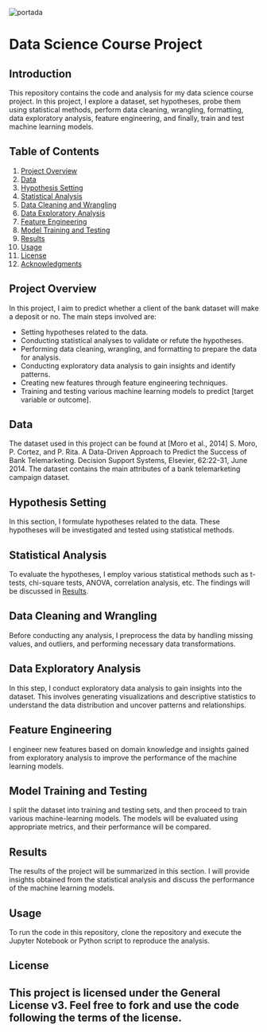 ![portada](https://github.com/Faabrisgro/data_science_final/assets/117785876/672ba56b-7197-4ea7-b9ab-d4a6fc6a0add)

# Data Science Course Project

## Introduction
This repository contains the code and analysis for my data science course project. In this project, I explore a dataset, set hypotheses, probe them using statistical methods, perform data cleaning, wrangling, formatting, data exploratory analysis, feature engineering, and finally, train and test machine learning models.

## Table of Contents
1. [Project Overview](#project-overview)
2. [Data](#data)
3. [Hypothesis Setting](#hypothesis-setting)
4. [Statistical Analysis](#statistical-analysis)
5. [Data Cleaning and Wrangling](#data-cleaning-and-wrangling)
6. [Data Exploratory Analysis](#data-exploratory-analysis)
7. [Feature Engineering](#feature-engineering)
8. [Model Training and Testing](#model-training-and-testing)
9. [Results](#results)
10. [Usage](#usage)
11. [License](#license)
12. [Acknowledgments](#acknowledgments)

## Project Overview
In this project, I aim to predict whether a client of the bank dataset will make a deposit or no. The main steps involved are:

- Setting hypotheses related to the data.
- Conducting statistical analyses to validate or refute the hypotheses.
- Performing data cleaning, wrangling, and formatting to prepare the data for analysis.
- Conducting exploratory data analysis to gain insights and identify patterns.
- Creating new features through feature engineering techniques.
- Training and testing various machine learning models to predict [target variable or outcome].

## Data
The dataset used in this project can be found at [Moro et al., 2014] S. Moro, P. Cortez, and P. Rita. A Data-Driven Approach to Predict the Success of Bank Telemarketing. Decision Support Systems, Elsevier, 62:22-31, June 2014. The dataset contains the main attributes of a bank telemarketing campaign dataset.

## Hypothesis Setting
In this section, I formulate hypotheses related to the data. These hypotheses will be investigated and tested using statistical methods.

## Statistical Analysis
To evaluate the hypotheses, I employ various statistical methods such as t-tests, chi-square tests, ANOVA, correlation analysis, etc. The findings will be discussed in [Results](#results).

## Data Cleaning and Wrangling
Before conducting any analysis, I preprocess the data by handling missing values, and outliers, and performing necessary data transformations.

## Data Exploratory Analysis
In this step, I conduct exploratory data analysis to gain insights into the dataset. This involves generating visualizations and descriptive statistics to understand the data distribution and uncover patterns and relationships.

## Feature Engineering
I engineer new features based on domain knowledge and insights gained from exploratory analysis to improve the performance of the machine learning models.

## Model Training and Testing
I split the dataset into training and testing sets, and then proceed to train various machine-learning models. The models will be evaluated using appropriate metrics, and their performance will be compared.

## Results
The results of the project will be summarized in this section. I will provide insights obtained from the statistical analysis and discuss the performance of the machine learning models.

## Usage
To run the code in this repository, clone the repository and execute the Jupyter Notebook or Python script to reproduce the analysis.

## License
This project is licensed under the General License v3. Feel free to fork and use the code following the terms of the license.
---
